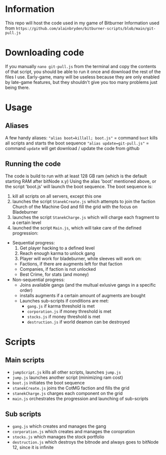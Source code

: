 # Information
This repo will host the code used in my game of Bitburner
Information used from `https://github.com/alainbryden/bitburner-scripts/blob/main/git-pull.js`

# Downloading code
If you manually `nano git-pull.js` from the terminal and copy the contents of that script, you should be able to run it once and download the rest of the files I use. 
Early-game, many will be useless because they are only enabled by late-game features, but they shouldn't give you too many problems just being there.

# Usage
## Aliases
A few handy aliases:
`"alias boot=killall; boot.js"` = command `boot` kills all scripts and starts the boot sequence
`"alias update=git-pull.js"` = command `update` will get download / update the code from github


## Running the code
The code is build to run with at least 128 GB ram (which is the default starting RAM after bitNode x.y)
Using the alias 'boot' mentioned above, or the script 'boot.js' will launch the boot sequence.
The boot sequence is:
1. kill all scripts on all servers, except this one
2. launches the script `StanekCreate.js` which attempts to join the faction Church of the Machine God and fill the grid with the focus on Bladeburner
3. launches the script `StanekCharge.js` which will charge each fragment to a certain level
4. launched the script `Main.js`, which will take care of the defined progression:
  * Sequential progress:
    1. Get player hacking to a defined level
    2. Reach enough karma to unlock gang
    3. Player will work for bladeburner, while sleeves will work on:
      * Factions, if there are augments left for that faction
      * Companies, if faction is not unlocked
      * Best Crime, for stats (and money)
  * Non-sequential progress:
    * Joins available gangs (and the multual exlusive gangs in a specific order)
    * installs augments if a certain amount of augments are bought
    * Launches sub-scripts if conditions are met:
      * `gang.js` if karma threshold is met
      * `corporation.js` if money threshold is met
      * `stocks.js` if money threshold is met
      * `destruction.js` if world deamon can be destroyed

# Scripts
## Main scripts
* `jumpScript.js` kills all other scripts, launches `jump.js`
* `jump.js` launches another script (minimizing ram cost)
* `boot.js` initiates the boot sequence
* `stanekCreate.js` joins the CotMG faction and fills the grid
* `stanekCharge.js` charges each component on the grid
* `main.js` orchestrates the progression and launching of sub-scripts
  
## Sub scripts
* `gang.js` which creates and manages the gang
* `corporation.js` which creates and manages the coropration
* `stocks.js` which manages the stock portfolio
* `destruction.js` which destroys the bitnode and always goes to bitNode 12, since it is infinite
